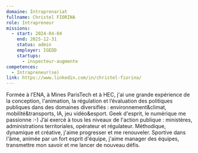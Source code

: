 ```yaml
---
domaine: Intraprenariat
fullname: Christel FIORINA
role: Intrapreneur
missions:
  - start: 2024-04-04
    end: 2025-12-31
    status: admin
    employer: IGEDD
    startups:
      - inspecteur-augmente
competences:
  - Intrapreneur(se)
link: https://www.linkedin.com/in/christel-fiorina/
---
```

Formée à l’ENA, à Mines ParisTech et à HEC, j'ai une grande expérience de la conception, l'animation, la régulation et l’évaluation des politiques publiques dans des domaines diversifiés : environnement&climat, mobilité&transports, IA, jeu vidéo&esport. 
Geek d'esprit, le numérique me passionne :-)
J’ai exercé à tous les niveaux de l'action publique : ministères, administrations territoriales, opérateur et régulateur. Méthodique, dynamique et créative, j'aime progresser et me renouveler. Sportive dans l'âme, animée par un fort esprit d'équipe, j'aime manager des équipes, transmettre mon savoir et me lancer de nouveau défis.